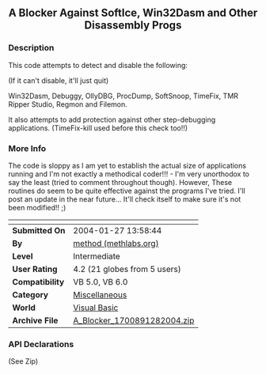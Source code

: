 ﻿<div align="center">

## A Blocker Against SoftIce, Win32Dasm and Other Disassembly Progs


</div>

### Description

This code attempts to detect and disable the following:

(If it can't disable, it'll just quit)

Win32Dasm, Debuggy, OllyDBG, ProcDump, SoftSnoop, TimeFix, TMR Ripper Studio, Regmon and Filemon.

It also attempts to add protection against other step-debugging applications. (TimeFix-kill used before this check too!!)
 
### More Info
 
The code is sloppy as I am yet to establish the actual size of applications running and I'm not exactly a methodical coder!!! - I'm very unorthodox to say the least (tried to comment throughout though). However, These routines do seem to be quite effective against the programs I've tried. I'll post an update in the near future... It'll check itself to make sure it's not been modified!! ;)


<span>             |<span>
---                |---
**Submitted On**   |2004-01-27 13:58:44
**By**             |[method \(methlabs\.org\)](https://github.com/Planet-Source-Code/PSCIndex/blob/master/ByAuthor/method-methlabs-org.md)
**Level**          |Intermediate
**User Rating**    |4.2 (21 globes from 5 users)
**Compatibility**  |VB 5\.0, VB 6\.0
**Category**       |[Miscellaneous](https://github.com/Planet-Source-Code/PSCIndex/blob/master/ByCategory/miscellaneous__1-1.md)
**World**          |[Visual Basic](https://github.com/Planet-Source-Code/PSCIndex/blob/master/ByWorld/visual-basic.md)
**Archive File**   |[A\_Blocker\_1700891282004\.zip](https://github.com/Planet-Source-Code/method-methlabs-org-a-blocker-against-softice-win32dasm-and-other-disassembly-progs__1-51309/archive/master.zip)

### API Declarations

(See Zip)






